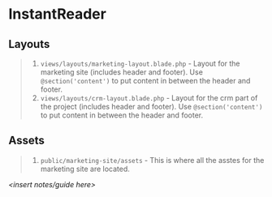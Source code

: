 # InstantReader

## Layouts

> 1. `views/layouts/marketing-layout.blade.php` - Layout for the marketing site (includes header and footer). Use `@section('content')` to put content in between the header and footer.
> 2. `views/layouts/crm-layout.blade.php` - Layout for the crm part of the project (includes header and footer). Use `@section('content')` to put content in between the header and footer.

## Assets

> 1. `public/marketing-site/assets` - This is where all the asstes for the marketing site are located.

*<insert notes/guide here>*
